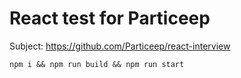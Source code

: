# React test for Particeep

Subject:
https://github.com/Particeep/react-interview

```
npm i && npm run build && npm run start
```

